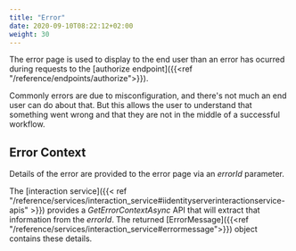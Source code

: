 ```yaml
---
title: "Error"
date: 2020-09-10T08:22:12+02:00
weight: 30
---
```


The error page is used to display to the end user than an error has ocurred during requests to the [authorize endpoint]({{<ref "/reference/endpoints/authorize">}}).

Commonly errors are due to misconfiguration, and there's not much an end user can do about that.
But this allows the user to understand that something went wrong and that they are not in the middle of a successful workflow.

## Error Context

Details of the error are provided to the error page via an *errorId* parameter.

The [interaction service]({{< ref "/reference/services/interaction_service#iidentityserverinteractionservice-apis" >}}) provides a *GetErrorContextAsync* API that will extract that information from the *errorId*.
The returned [ErrorMessage]({{<ref "/reference/services/interaction_service#errormessage">}}) object contains these details.


